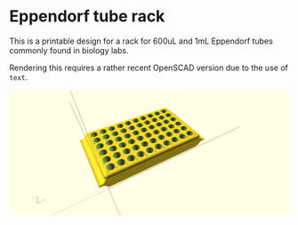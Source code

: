 # Eppendorf tube rack

This is a printable design for a rack for 600uL and 1mL Eppendorf tubes commonly
found in biology labs.

Rendering this requires a rather recent OpenSCAD version due to the use of
`text`.

![Tube rack](rack.png)


